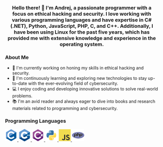 <h3 align="center">Hello there! 👋 I'm Andrej, a passionate programmer with a focus on ethical hacking and security. I love working with various programming languages and have expertise in C# (.NET), Python, JavaScript, PHP, C, and C++. Additionally, I have been using Linux for the past five years, which has provided me with extensive knowledge and experience in the operating system.</h3>

### About Me
- 🔭 I'm currently working on honing my skills in ethical hacking and security.
- 🌱 I'm continuously learning and exploring new technologies to stay up-to-date with the ever-evolving field of cybersecurity.
- 💻 I enjoy coding and developing innovative solutions to solve real-world problems.
- 📚 I'm an avid reader and always eager to dive into books and research materials related to programming and cybersecurity.

### Programming Languages
<p align="left"> <a href="https://www.cprogramming.com/" target="_blank" rel="noreferrer"> <img src="https://raw.githubusercontent.com/devicons/devicon/master/icons/c/c-original.svg" alt="c" width="40" height="40"/> </a> <a href="https://www.w3schools.com/cpp/" target="_blank" rel="noreferrer"> <img src="https://raw.githubusercontent.com/devicons/devicon/master/icons/cplusplus/cplusplus-original.svg" alt="cplusplus" width="40" height="40"/> </a> <a href="https://www.w3schools.com/cs/" target="_blank" rel="noreferrer"> <img src="https://raw.githubusercontent.com/devicons/devicon/master/icons/csharp/csharp-original.svg" alt="csharp" width="40" height="40"/> </a> <a href="https://www.python.org" target="_blank" rel="noreferrer"> <img src="https://raw.githubusercontent.com/devicons/devicon/master/icons/python/python-original.svg" alt="python" width="40" height="40"/> </a> <a href="https://developer.mozilla.org/en-US/docs/Web/JavaScript" target="_blank" rel="noreferrer"> <img src="https://raw.githubusercontent.com/devicons/devicon/master/icons/javascript/javascript-original.svg" alt="javascript" width="40" height="40"/> </a><a href="https://www.php.net" target="_blank" rel="noreferrer"> <img src="https://raw.githubusercontent.com/devicons/devicon/master/icons/php/php-original.svg" alt="php" width="40" height="40"/> </a>
